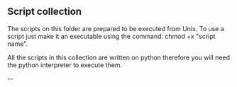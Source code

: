 ## Script collection
The scripts on this folder are prepared to be executed from Unix. To use a script
just make it an executable using the command: chmod +x "script name".

All the scripts in this collection are written on python therefore you will need
the python interpreter to execute them.

--
